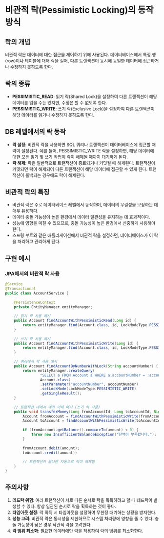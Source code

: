 # 비관적 락(Pessimistic Locking)의 동작 방식

## 락의 개념

비관적 락은 데이터에 대한 접근을 제어하기 위해 사용된다. 데이터베이스에서 특정 행(row)이나 테이블에 대해 락을 걸어, 다른 트랜잭션이 동시에 동일한 데이터에 접근하거나 수정하지 못하도록 한다.

## 락의 종류

* **PESSIMISTIC_READ**: 읽기 락(Shared Lock)을 설정하여 다른 트랜잭션이 해당 데이터를 읽을 수는 있지만, 수정은 할 수 없도록 한다.
* **PESSIMISTIC_WRITE**: 쓰기 락(Exclusive Lock)을 설정하여 다른 트랜잭션이 해당 데이터를 읽거나 수정하지 못하도록 한다.

## DB 레벨에서의 락 동작

* **락 설정**: 비관적 락을 사용하면 SQL 쿼리나 트랜잭션이 데이터베이스에 접근할 때 락이 설정된다. 예를 들어, PESSIMISTIC_WRITE 락을 설정하면, 해당 데이터에 대한 모든 읽기 및 쓰기 작업이 락이 해제될 때까지 대기하게 된다.
* **락 해제**: 락은 일반적으로 트랜잭션이 종료되거나 커밋될 때 해제된다. 트랜잭션이 커밋되면 락이 해제되어 다른 트랜잭션이 해당 데이터에 접근할 수 있게 된다. 트랜잭션이 롤백되는 경우에도 락이 해제된다.

## 비관적 락의 특징

* 비관적 락은 주로 데이터베이스 레벨에서 동작하며, 데이터의 무결성을 보장하는 데 매우 유용하다.
* 데이터 충돌 가능성이 높은 환경에서 데이터 일관성을 유지하는 데 효과적이다.
* 성능에 영향을 미칠 수 있으므로, 충돌 가능성이 높은 환경에서 신중하게 사용해야 한다.
* 스프링 부트와 같은 애플리케이션에서 비관적 락을 설정하면, 데이터베이스가 이 락을 처리하고 관리하게 된다.

## 구현 예시

### JPA에서의 비관적 락 사용

```java
@Service
@Transactional
public class AccountService {
    
    @PersistenceContext
    private EntityManager entityManager;
    
    // 읽기 락 사용 예시
    public Account findAccountWithPessimisticRead(Long id) {
        return entityManager.find(Account.class, id, LockModeType.PESSIMISTIC_READ);
    }
    
    // 쓰기 락 사용 예시
    public Account findAccountWithPessimisticWrite(Long id) {
        return entityManager.find(Account.class, id, LockModeType.PESSIMISTIC_WRITE);
    }
    
    // 쿼리에서 락 사용 예시
    public Account findAccountByNumberWithLock(String accountNumber) {
        return entityManager.createQuery(
                "SELECT a FROM Account a WHERE a.accountNumber = :accountNumber", 
                Account.class)
                .setParameter("accountNumber", accountNumber)
                .setLockMode(LockModeType.PESSIMISTIC_WRITE)
                .getSingleResult();
    }
    
    // 트랜잭션 내에서 계좌 이체 예시 (쓰기 락 사용)
    public void transferMoney(Long fromAccountId, Long toAccountId, BigDecimal amount) {
        Account fromAccount = findAccountWithPessimisticWrite(fromAccountId);
        Account toAccount = findAccountWithPessimisticWrite(toAccountId);
        
        if (fromAccount.getBalance().compareTo(amount) < 0) {
            throw new InsufficientBalanceException("잔액이 부족합니다.");
        }
        
        fromAccount.debit(amount);
        toAccount.credit(amount);
        
        // 트랜잭션이 끝나면 자동으로 락이 해제됨
    }
}
```

## 주의사항

1. **데드락 위험**: 여러 트랜잭션이 서로 다른 순서로 락을 획득하려고 할 때 데드락이 발생할 수 있다. 항상 일관된 순서로 락을 획득하는 것이 좋다.
2. **타임아웃 설정**: 락 획득 시 타임아웃을 설정하여 무한정 대기하는 상황을 방지한다.
3. **성능 고려**: 비관적 락은 동시성을 제한하므로 시스템 처리량에 영향을 줄 수 있다. 충돌 가능성이 낮은 경우 낙관적 락을 고려한다.
4. **락 범위 최소화**: 필요한 데이터에만 락을 적용하여 락의 범위를 최소화한다.